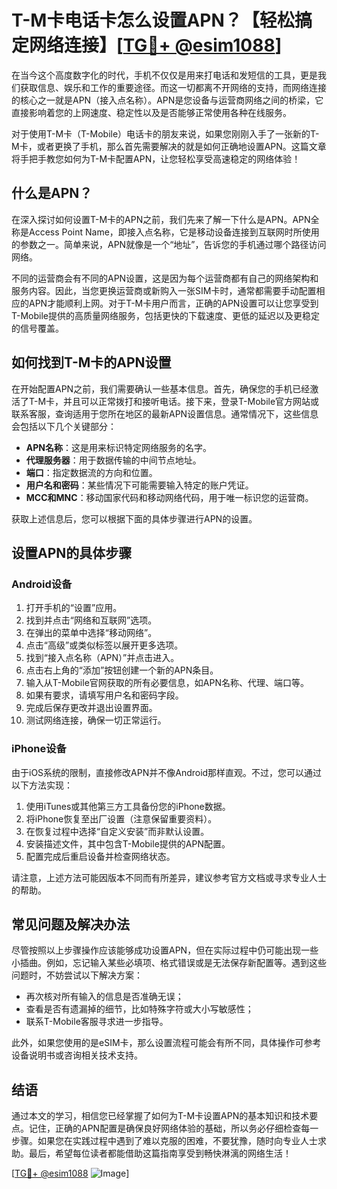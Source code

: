 # T-M卡电话卡怎么设置APN？【轻松搞定网络连接】[[TG💪+ @esim1088](https://t.me/s/esim1088)]

在当今这个高度数字化的时代，手机不仅仅是用来打电话和发短信的工具，更是我们获取信息、娱乐和工作的重要途径。而这一切都离不开网络的支持，而网络连接的核心之一就是APN（接入点名称）。APN是您设备与运营商网络之间的桥梁，它直接影响着您的上网速度、稳定性以及是否能够正常使用各种在线服务。

对于使用T-M卡（T-Mobile）电话卡的朋友来说，如果您刚刚入手了一张新的T-M卡，或者更换了手机，那么首先需要解决的就是如何正确地设置APN。这篇文章将手把手教您如何为T-M卡配置APN，让您轻松享受高速稳定的网络体验！

## 什么是APN？

在深入探讨如何设置T-M卡的APN之前，我们先来了解一下什么是APN。APN全称是Access Point Name，即接入点名称，它是移动设备连接到互联网时所使用的参数之一。简单来说，APN就像是一个“地址”，告诉您的手机通过哪个路径访问网络。

不同的运营商会有不同的APN设置，这是因为每个运营商都有自己的网络架构和服务内容。因此，当您更换运营商或新购入一张SIM卡时，通常都需要手动配置相应的APN才能顺利上网。对于T-M卡用户而言，正确的APN设置可以让您享受到T-Mobile提供的高质量网络服务，包括更快的下载速度、更低的延迟以及更稳定的信号覆盖。

## 如何找到T-M卡的APN设置

在开始配置APN之前，我们需要确认一些基本信息。首先，确保您的手机已经激活了T-M卡，并且可以正常拨打和接听电话。接下来，登录T-Mobile官方网站或联系客服，查询适用于您所在地区的最新APN设置信息。通常情况下，这些信息会包括以下几个关键部分：

- **APN名称**：这是用来标识特定网络服务的名字。
- **代理服务器**：用于数据传输的中间节点地址。
- **端口**：指定数据流的方向和位置。
- **用户名和密码**：某些情况下可能需要输入特定的账户凭证。
- **MCC和MNC**：移动国家代码和移动网络代码，用于唯一标识您的运营商。

获取上述信息后，您可以根据下面的具体步骤进行APN的设置。

## 设置APN的具体步骤

### Android设备

1. 打开手机的“设置”应用。
2. 找到并点击“网络和互联网”选项。
3. 在弹出的菜单中选择“移动网络”。
4. 点击“高级”或类似标签以展开更多选项。
5. 找到“接入点名称（APN）”并点击进入。
6. 点击右上角的“添加”按钮创建一个新的APN条目。
7. 输入从T-Mobile官网获取的所有必要信息，如APN名称、代理、端口等。
8. 如果有要求，请填写用户名和密码字段。
9. 完成后保存更改并退出设置界面。
10. 测试网络连接，确保一切正常运行。

### iPhone设备

由于iOS系统的限制，直接修改APN并不像Android那样直观。不过，您可以通过以下方法实现：

1. 使用iTunes或其他第三方工具备份您的iPhone数据。
2. 将iPhone恢复至出厂设置（注意保留重要资料）。
3. 在恢复过程中选择“自定义安装”而非默认设置。
4. 安装描述文件，其中包含T-Mobile提供的APN配置。
5. 配置完成后重启设备并检查网络状态。

请注意，上述方法可能因版本不同而有所差异，建议参考官方文档或寻求专业人士的帮助。

## 常见问题及解决办法

尽管按照以上步骤操作应该能够成功设置APN，但在实际过程中仍可能出现一些小插曲。例如，忘记输入某些必填项、格式错误或是无法保存新配置等。遇到这些问题时，不妨尝试以下解决方案：

- 再次核对所有输入的信息是否准确无误；
- 查看是否有遗漏掉的细节，比如特殊字符或大小写敏感性；
- 联系T-Mobile客服寻求进一步指导。

此外，如果您使用的是eSIM卡，那么设置流程可能会有所不同，具体操作可参考设备说明书或咨询相关技术支持。

## 结语

通过本文的学习，相信您已经掌握了如何为T-M卡设置APN的基本知识和技术要点。记住，正确的APN配置是确保良好网络体验的基础，所以务必仔细检查每一步骤。如果您在实践过程中遇到了难以克服的困难，不要犹豫，随时向专业人士求助。最后，希望每位读者都能借助这篇指南享受到畅快淋漓的网络生活！

[[TG💪+ @esim1088](https://t.me/s/esim1088) ![Image](https://i.postimg.cc/4NQfJmqS/Snipaste-2025-05-13-00-14-12.png)]